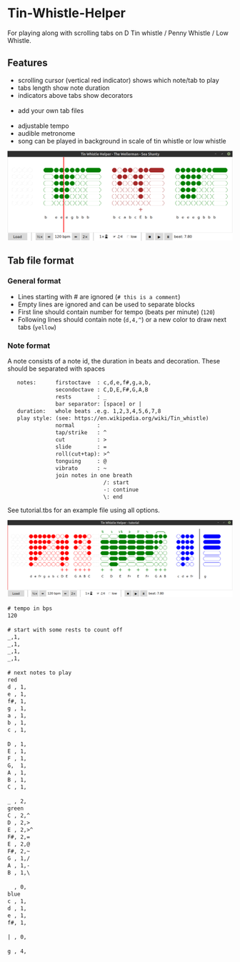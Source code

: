 # Tin-Whistle-Helper
For playing along with scrolling tabs on D Tin whistle / Penny Whistle / Low Whistle.

## Features
- scrolling cursor (vertical red indicator) shows which note/tab to play
- tabs length show note duration 
- indicators above tabs show decorators
<br />  <br />
- add your own tab files
<br />  <br />
- adjustable tempo 
- audible metronome 
- song can be played in background in scale of tin whistle or low whistle

![Figure 1](https://github.com/NardJ/Tin-Whistle-Helper/blob/main/screenshots/MainWindow.png "Screenshot")
 
## Tab file format

### General format
- Lines starting with # are ignored (`# this is a comment`)
- Empty lines are ignored and can be used to separate blocks
- First line should contain number for tempo (beats per minute) (`120`)
- Following lines should contain note (`d,4,^`) or a new color to draw next tabs (`yellow`) 
  
### Note format
A note consists of a note id, the duration in beats and decoration. These should be separated with spaces 
```
   notes:      firstoctave  : c,d,e,f#,g,a,b,
               secondoctave : C,D,E,F#,G,A,B
               rests        : _
               bar separator: [space] or |
   duration:   whole beats .e.g. 1,2,3,4,5,6,7,8
   play style: (see: https://en.wikipedia.org/wiki/Tin_whistle)
               normal       :
               tap/strike   : ^
               cut          : >
               slide        : =
               roll(cut+tap): >^ 
               tonguing     : @
               vibrato      : ~
               join notes in one breath
                              /: start
                              -: continue
                              \: end
```

See tutorial.tbs for an example file using all options.

![Figure 2](https://github.com/NardJ/Tin-Whistle-Helper/blob/main/screenshots/Tutorial.tbs.png "Tutorial.tbs")

```
# tempo in bps
120

# start with some rests to count off
_,1,
_,1,
_,1,
_,1,

# next notes to play
red
d , 1,
e , 1,
f#, 1,
g , 1,
a , 1,
b , 1,
c , 1,

D , 1,
E , 1,
F , 1,
G,  1,
A , 1,
B , 1,
C , 1,

_ , 2, 
green
C , 2,^
D , 2,>
E , 2,>^
F#, 2,=
E , 2,@
F#, 2,~
G , 1,/
A , 1,-
B , 1,\

  , 0, 
blue
c , 1,
d , 1,
e , 1,
f#, 1,

| , 0, 

g , 4,

```

 

